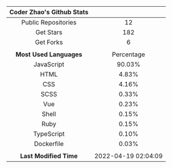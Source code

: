 | **Coder Zhao's Github Stats** | |
|:-:|:-:|
| Public Repositories | 12 |
| Get Stars | 182 |
| Get Forks | 6 |
| | |
| **Most Used Languages** | Percentage |
| JavaScript | 90.03% |
| HTML | 4.83% |
| CSS | 4.16% |
| SCSS | 0.33% |
| Vue | 0.23% |
| Shell | 0.15% |
| Ruby | 0.15% |
| TypeScript | 0.10% |
| Dockerfile | 0.03% |
| | |
| **Last Modified Time** | 2022-04-19 02:04:09 |
